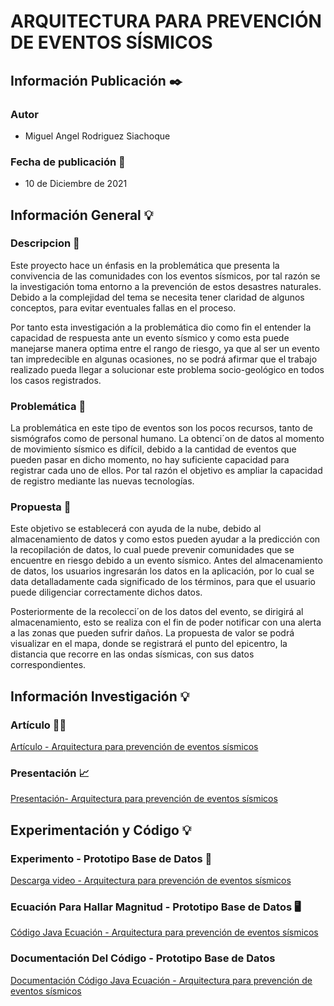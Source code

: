 # ARQUITECTURA PARA PREVENCIÓN DE EVENTOS SÍSMICOS

## Información Publicación :black_nib:
### Autor
- Miguel Angel Rodriguez Siachoque

### Fecha de publicación :calendar:
- 10 de Diciembre de 2021

## Información General :bulb:
### Descripcion :bookmark:
Este proyecto hace un énfasis en la problemática que presenta la convivencia de las comunidades con los eventos sísmicos, por tal razón se la investigación toma entorno a la prevención de estos desastres naturales. Debido a la complejidad del tema se necesita tener claridad de algunos conceptos, para evitar eventuales fallas en el proceso.

Por tanto esta investigación a la problemática dio como fin el entender la capacidad de respuesta ante un evento sísmico y como esta puede manejarse manera optima entre el rango de riesgo, ya que al ser un evento tan impredecible en algunas ocasiones, no se podrá afirmar que el trabajo realizado pueda llegar a solucionar este problema socio-geológico en todos los casos registrados.

### Problemática :bookmark:
La problemática en este tipo de eventos son los pocos recursos, tanto de sismógrafos como de personal humano. La obtenci´on de datos al momento de movimiento sísmico es difícil, debido a la cantidad de eventos que pueden pasar en dicho momento, no hay suficiente capacidad para registrar cada uno de ellos. Por tal razón el objetivo es ampliar la capacidad de registro mediante las nuevas tecnologías.

### Propuesta :bookmark:
Este objetivo se establecerá con ayuda de la nube, debido al almacenamiento de datos y como estos pueden ayudar a la predicción con la recopilación de datos, lo cual puede prevenir comunidades que se encuentre en riesgo debido a un evento sísmico. Antes del almacenamiento de datos, los usuarios ingresarán los datos en la aplicación, por lo cual se data detalladamente cada significado de los términos, para que el usuario puede diligenciar correctamente dichos datos.

Posteriormente de la recolecci´on de los datos del evento, se dirigirá al almacenamiento, esto se realiza con el fin de poder notificar con una alerta a las zonas que pueden sufrir daños. La propuesta de valor se podrá visualizar en el mapa, donde se registrará el punto del epicentro, la distancia que recorre en las ondas sísmicas, con sus datos correspondientes.

## Información Investigación :bulb:
### Artículo :memo::pencil:
[Artículo - Arquitectura para prevención de eventos sísmicos](Archivos/Artículo-ProyectoAREP.pdf)

### Presentación :chart_with_upwards_trend:
[Presentación- Arquitectura para prevención de eventos sísmicos](Archivos/Presentación-ProyectoAREP.pdf)

## Experimentación y Código :bulb:
### Experimento - Prototipo Base de Datos :movie_camera:
[Descarga video - Arquitectura para prevención de eventos sísmicos](Archivos/Experimento-ProyectoAREP.mp4)

### Ecuación Para Hallar Magnitud - Prototipo Base de Datos :desktop_computer:
[Código Java Ecuación - Arquitectura para prevención de eventos sísmicos](Codigo/src/main/java/mars/arem/app/sismo/Magnitude.java)

### Documentación Del Código - Prototipo Base de Datos
[Documentación Código Java Ecuación - Arquitectura para prevención de eventos sísmicos](Codigo/JavaDoc)